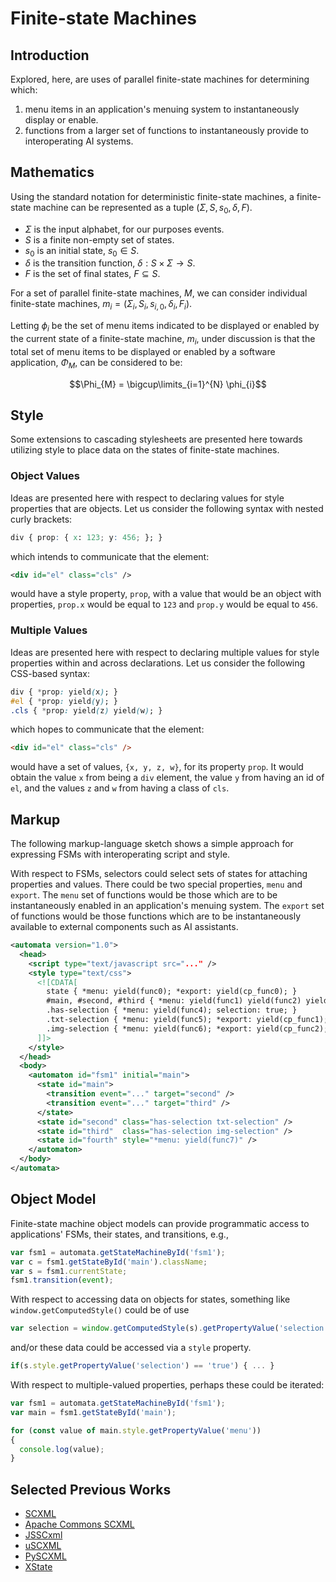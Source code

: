 # Finite-state Machines

## Introduction

Explored, here, are uses of parallel finite-state machines for determining which:

1. menu items in an application's menuing system to instantaneously display or enable.
2. functions from a larger set of functions to instantaneously provide to interoperating AI systems.

## Mathematics

Using the standard notation for deterministic finite-state machines, a finite-state machine can be represented as a tuple $(\Sigma, S, s_{0}, \delta, F)$.

* $\Sigma$ is the input alphabet, for our purposes events.
* $S$ is a finite non-empty set of states.
* $s_{0}$ is an initial state, $s_{0} \in S$.
* $\delta$ is the transition function, $\delta : S \times \Sigma \rightarrow S$.
* $F$ is the set of final states, $F \subseteq S$.

For a set of parallel finite-state machines, $M$, we can consider individual finite-state machines, $m_{i} = (\Sigma_{i}, S_{i}, s_{i, 0}, \delta_{i}, F_{i})$.

Letting $\phi_{i}$ be the set of menu items indicated to be displayed or enabled by the current state of a finite-state machine, $m_{i}$, under discussion is that the total set of menu items to be displayed or enabled by a software application, $\Phi_{M}$, can be considered to be:

$$\Phi_{M} = \bigcup\limits_{i=1}^{N} \phi_{i}$$

## Style

Some extensions to cascading stylesheets are presented here towards utilizing style to place data on the states of finite-state machines.

### Object Values

Ideas are presented here with respect to declaring values for style properties that are objects. Let us consider the following syntax with nested curly brackets:

```css
div { prop: { x: 123; y: 456; }; }
```

which intends to communicate that the element:

```xml
<div id="el" class="cls" />
```

would have a style property, `prop`, with a value that would be an object with properties, `prop.x` would be equal to `123` and `prop.y` would be equal to `456`.

### Multiple Values

Ideas are presented here with respect to declaring multiple values for style properties within and across declarations. Let us consider the following CSS-based syntax:

```css
div { *prop: yield(x); }
#el { *prop: yield(y); }
.cls { *prop: yield(z) yield(w); }
```

which hopes to communicate that the element:

```html
<div id="el" class="cls" />
```

would have a set of values, `{x, y, z, w}`, for its property `prop`. It would obtain the value `x` from being a `div` element, the value `y` from having an id of `el`, and the values `z` and `w` from having a class of `cls`.

## Markup

The following markup-language sketch shows a simple approach for expressing FSMs with interoperating script and style.

With respect to FSMs, selectors could select sets of states for attaching properties and values. There could be two special properties, `menu` and `export`. The `menu` set of functions would be those which are to be instantaneously enabled in an application's menuing system. The `export` set of functions would be those functions which are to be instantaneously available to external components such as AI assistants.

```xml
<automata version="1.0">
  <head>
    <script type="text/javascript src="..." />
    <style type="text/css">
      <![CDATA[
        state { *menu: yield(func0); *export: yield(cp_func0); }
        #main, #second, #third { *menu: yield(func1) yield(func2) yield(func3); }
        .has-selection { *menu: yield(func4); selection: true; }
        .txt-selection { *menu: yield(func5); *export: yield(cp_func1); }
        .img-selection { *menu: yield(func6); *export: yield(cp_func2); }
      ]]>
    </style>
  </head>
  <body>
    <automaton id="fsm1" initial="main">
      <state id="main">
        <transition event="..." target="second" />
        <transition event="..." target="third" />
      </state>
      <state id="second" class="has-selection txt-selection" />
      <state id="third"  class="has-selection img-selection" />
      <state id="fourth" style="*menu: yield(func7)" />
    </automaton>
  </body>
</automata>
```

## Object Model

Finite-state machine object models can provide programmatic access to applications' FSMs, their states, and transitions, e.g.,

```js
var fsm1 = automata.getStateMachineById('fsm1');
var c = fsm1.getStateById('main').className;
var s = fsm1.currentState;
fsm1.transition(event);
```

With respect to accessing data on objects for states, something like `window.getComputedStyle()` could be of use

```js
var selection = window.getComputedStyle(s).getPropertyValue('selection');
```

and/or these data could be accessed via a `style` property.

```js
if(s.style.getPropertyValue('selection') == 'true') { ... }
```

With respect to multiple-valued properties, perhaps these could be iterated:

```js
var fsm1 = automata.getStateMachineById('fsm1');
var main = fsm1.getStateById('main');

for (const value of main.style.getPropertyValue('menu'))
{
  console.log(value);
}
```

## Selected Previous Works
* [SCXML](https://www.w3.org/TR/scxml/)
* [Apache Commons SCXML](http://jakarta.apache.org/commons/scxml/)
* [JSSCxml](https://github.com/Touffy/JSSCxml)
* [uSCXML](https://github.com/tklab-tud/uscxml)
* [PySCXML](https://github.com/jroxendal/PySCXML)
* [XState](https://github.com/statelyai/xstate)
